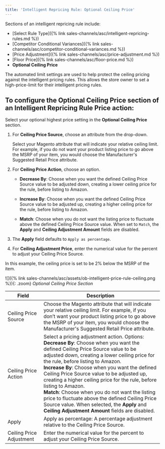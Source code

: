 ```yaml
---
title: 'Intelligent Repricing Rule: Optional Ceiling Price'
---
```



Sections of an intelligent repricing rule include:

- [Select Rule Type]({% link sales-channels/asc/intelligent-repricing-rules.md %})
- [Competitor Conditional Variances]({% link sales-channels/asc/competitor-conditional-variances.md %})
- [Price Adjustment]({% link sales-channels/asc/price-adjustment.md %})
- [Floor Price]({% link sales-channels/asc/floor-price.md %})
- **Optional Ceiling Price**

The automated limit settings are used to help protect the ceiling pricing against the intelligent pricing rules. This allows the store owner to set a high-price-limit for their intelligent pricing rules.

## To configure the Optional Ceiling Price section of an Intelligent Repricing Rule Price action:

Select your optional highest price setting in the **Optional Ceiling Price** section.

1. For **Ceiling Price Source**, choose an attribute from the drop-down.

   Select your Magento attribute that will indicate your relative ceiling limit. For example, if you do not want your product listing price to go above the MSRP of your item, you would choose the Manufacturer's Suggested Retail Price attribute.

1. For **Ceiling Price Action**, choose an option.

    - **Decrease By**: Choose when you want the defined Ceiling Price Source value to be adjusted down, creating a lower ceiling price for the rule, before listing to Amazon.

    - **Increase By**: Choose when you want the defined Ceiling Price Source value to be adjusted up, creating a higher ceiling price for the rule, before listing to Amazon.

    - **Match**: Choose when you do not want the listing price to fluctuate above the defined Ceiling Price Source value. When set to `Match`, the **Apply** and **Ceiling Adjustment Amount** fields are disabled.

1. The **Apply** field defaults to `Apply as percentage`.

1. For **Ceiling Adjustment Price**, enter the numerical value for the percent to adjust your Ceiling Price Source.

In this example, the ceiling price is set to be 2% below the MSRP of the item.

![]({% link sales-channels/asc/assets/ob-intelligent-price-rule-ceiling.png %}){: .zoom}
_Optional Ceiling Price Section_

|Field |Description|
|---|---|
|Ceiling Price Source|Choose the Magento attribute that will indicate your relative ceiling limit. For example, if you don’t want your product listing price to go above the MSRP of your item, you would choose the Manufacturer's Suggested Retail Price attribute. |
|Ceiling Price Action |Select a pricing adjustment action. Options:<br/>**Decrease By**: Choose when you want the defined Ceiling Price Source value to be adjusted down, creating a lower ceiling price for the rule, before listing to Amazon.<br/>**Increase By**: Choose when you want the defined Ceiling Price Source value to be adjusted up, creating a higher ceiling price for the rule, before listing to Amazon.<br/>**Match**: Choose when you do not want the listing price to fluctuate above the defined Ceiling Price Source value. When selected, the **Apply** and **Ceiling Adjustment Amount** fields are disabled. |
|Apply|Apply as percentage: A percentage adjustment relative to the Ceiling Price Source. |
|Ceiling Price Adjustment|Enter the numerical value for the percent to adjust your Ceiling Price Source. |
